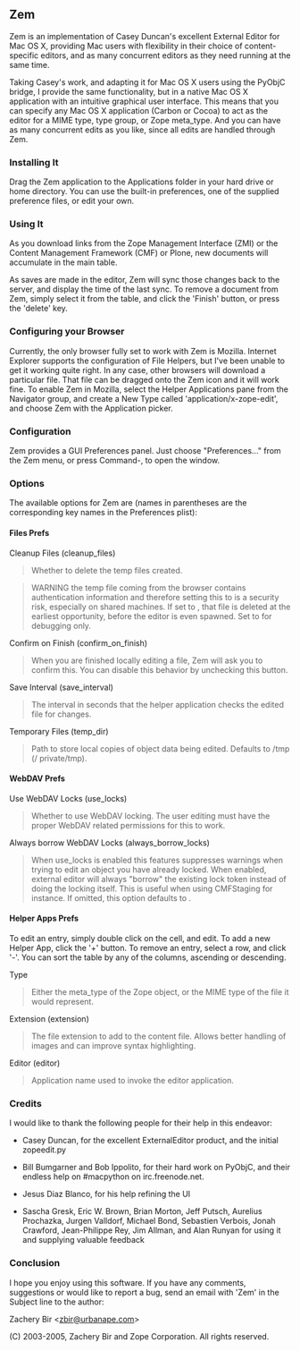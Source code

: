 ## Zem

Zem is an implementation of Casey Duncan's excellent External Editor
for Mac OS X, providing Mac users with flexibility in their choice of
content-specific editors, and as many concurrent editors as they need
running at the same time.

Taking Casey's work, and adapting it for Mac OS X users using the
PyObjC bridge, I provide the same functionality, but in a native Mac
OS X application with an intuitive graphical user interface. This
means that you can specify any Mac OS X application (Carbon or Cocoa)
to act as the editor for a MIME type, type group, or Zope
meta_type. And you can have as many concurrent edits as you like,
since all edits are handled through Zem.

### Installing It

Drag the Zem application to the Applications folder in your
hard drive or home directory. You can use the built-in preferences,
one of the supplied preference files, or edit your own.

### Using It

As you download links from the Zope Management Interface (ZMI) or the
Content Management Framework (CMF) or Plone, new documents will
accumulate in the main table.

As saves are made in the editor, Zem will sync those changes back to
the server, and display the time of the last sync. To remove a
document from Zem, simply select it from the table, and click the
'Finish' button, or press the 'delete' key.

### Configuring your Browser

Currently, the only browser fully set to work with Zem is
Mozilla. Internet Explorer supports the configuration of File Helpers,
but I've been unable to get it working quite right. In any case, other
browsers will download a particular file. That file can be dragged
onto the Zem icon and it will work fine. To enable Zem in Mozilla,
select the Helper Applications pane from the Navigator group, and
create a New Type called 'application/x-zope-edit', and choose Zem
with the Application picker.

### Configuration

Zem provides a GUI Preferences panel. Just choose "Preferences..."
from the Zem menu, or press Command-, to open the window.

### Options

The available options for Zem are (names in parentheses are the
corresponding key names in the Preferences plist):

#### Files Prefs

Cleanup Files (cleanup_files)

> Whether to delete the temp files created.

> WARNING the temp file coming from the browser contains
> authentication information and therefore setting this to <false/>
> is a security risk, especially on shared machines. If set to
> <true/>, that file is deleted at the earliest opportunity, before
> the editor is even spawned. Set to <false /> for debugging only.

Confirm on Finish (confirm_on_finish)

> When you are finished locally editing a file, Zem will ask you to
> confirm this. You can disable this behavior by unchecking this
> button.

Save Interval (save_interval)

> The interval in seconds that the helper application checks the
> edited file for changes.

Temporary Files (temp_dir)

> Path to store local copies of object data being edited. Defaults
> to /tmp (/ private/tmp).

#### WebDAV Prefs

Use WebDAV Locks (use_locks)

> Whether to use WebDAV locking. The user editing must have the
> proper WebDAV related permissions for this to work.

Always borrow WebDAV Locks (always_borrow_locks)

> When use_locks is enabled this features suppresses warnings when
> trying to edit an object you have already locked. When enabled,
> external editor will always "borrow" the existing lock token
> instead of doing the locking itself. This is useful when using
> CMFStaging for instance. If omitted, this option defaults to
> <false/>.

#### Helper Apps Prefs

To edit an entry, simply double click on the cell, and edit. To add a
new Helper App, click the '+' button. To remove an entry, select a
row, and click '-'. You can sort the table by any of the columns,
ascending or descending.

Type

> Either the meta_type of the Zope object, or the MIME type of the
> file it would represent.

Extension (extension)

> The file extension to add to the content file. Allows better
> handling of images and can improve syntax highlighting.

Editor (editor)

> Application name used to invoke the editor application.

### Credits

I would like to thank the following people for their help in this
endeavor:

  - Casey Duncan, for the excellent ExternalEditor product, and the
    initial zopeedit.py

  - Bill Bumgarner and Bob Ippolito, for their hard work on PyObjC,
    and their endless help on #macpython on irc.freenode.net.

  - Jesus Diaz Blanco, for his help refining the UI

  - Sascha Gresk, Eric W. Brown, Brian Morton, Jeff Putsch, Aurelius
    Prochazka, Jurgen Valldorf, Michael Bond, Sebastien Verbois, Jonah
    Crawford, Jean-Philippe Rey, Jim Allman, and Alan Runyan for using
    it and supplying valuable feedback

### Conclusion

I hope you enjoy using this software. If you have any comments,
suggestions or would like to report a bug, send an email with 'Zem' in
the Subject line to the author:

Zachery Bir &lt;zbir@urbanape.com&gt;

(C) 2003-2005, Zachery Bir and Zope Corporation. All rights reserved.

